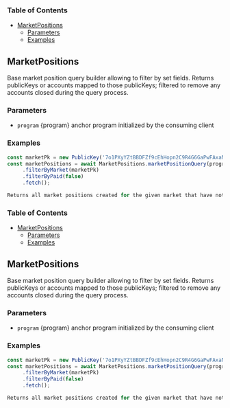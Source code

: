 <!-- Generated by documentation.js. Update this documentation by updating the source code. -->

### Table of Contents

*   [MarketPositions][1]
    *   [Parameters][2]
    *   [Examples][3]

## MarketPositions

Base market position query builder allowing to filter by set fields. Returns publicKeys or accounts mapped to those publicKeys; filtered to remove any accounts closed during the query process.

### Parameters

*   `program`  {program} anchor program initialized by the consuming client

### Examples

```javascript
const marketPk = new PublicKey('7o1PXyYZtBBDFZf9cEhHopn2C9R4G6GaPwFAxaNWM33D')
const marketPositions = await MarketPositions.marketPositionQuery(program)
     .filterByMarket(marketPk)
     .filterByPaid(false)
     .fetch();

Returns all market positions created for the given market that have not yet been paid out.
```

[1]: #marketpositions

[2]: #parameters

[3]: #examples
<!-- Generated by documentation.js. Update this documentation by updating the source code. -->

### Table of Contents

*   [MarketPositions][1]
    *   [Parameters][2]
    *   [Examples][3]

## MarketPositions

Base market position query builder allowing to filter by set fields. Returns publicKeys or accounts mapped to those publicKeys; filtered to remove any accounts closed during the query process.

### Parameters

*   `program`  {program} anchor program initialized by the consuming client

### Examples

```javascript
const marketPk = new PublicKey('7o1PXyYZtBBDFZf9cEhHopn2C9R4G6GaPwFAxaNWM33D')
const marketPositions = await MarketPositions.marketPositionQuery(program)
     .filterByMarket(marketPk)
     .filterByPaid(false)
     .fetch();

Returns all market positions created for the given market that have not yet been paid out.
```

[1]: #marketpositions

[2]: #parameters

[3]: #examples
